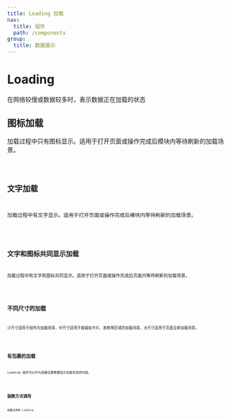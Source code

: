 ```yaml
---
title: Loading 加载
nav:
  title: 组件
  path: /components
group:
  title: 数据展示
---
```


# Loading

在网络较慢或数据较多时，表示数据正在加载的状态

## 图标加载

加载过程中只有图标显示。适用于打开页面或操作完成后模块内等待刷新的加载场景。

<code src="./_example/base" />

## 文字加载

加载过程中有文字显示。适用于打开页面或操作完成后模块内等待刷新的加载场景。

<code src="./_example/text" />

## 文字和图标共同显示加载

加载过程中有文字和图标共同显示。适用于打开页面或操作完成后页面内等待刷新的加载场景。

<code src="./_example/icon-text" />

## 不同尺寸的加载

小尺寸适用于组件内加载场景，中尺寸适用于容器如卡片、表格等区域的加载场景，大尺寸适用于页面全屏加载场景。

<code src="./_example/size" />

## 有包裹的加载

Loading 组件可以作为容器包裹需要显示加载状态的内容。

<code src="./_example/wrap" />

## 函数方式调用

函数式调用 Loading

<code src="./_example/service" />

<API src='./Loading.tsx'></API>
